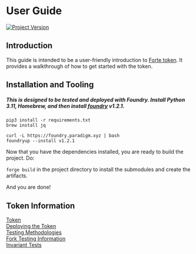 # User Guide

[![Project Version][version-image]][version-url]

## Introduction

This guide is intended to be a user-friendly introduction to [Forte token](./token/README.md). It provides a walkthrough of how to get started with the token.

## Installation and Tooling

##### This is designed to be tested and deployed with Foundry. Install Python 3.11, Homebrew, and then install [foundry](https://github.com/foundry-rs/foundry) v1.2.1.

```
pip3 install -r requirements.txt
brew install jq
```

```
curl -L https://foundry.paradigm.xyz | bash
foundryup --install v1.2.1
```



Now that you have the dependencies installed, you are ready to build the project. Do:

`forge build` in the project directory to install the submodules and create the artifacts.

And you are done!

## Token Information
[Token](./token/token.md)    
[Deploying the Token](./token/README.md)        
[Testing Methodologies](./token/ERC20_UPGRADEABLE_TESTING_METHODOLOGY.md)    
[Fork Testing Information](./token/ERC20_UPGRADEABLE_TESTING_METHODOLOGY.md#fork-tests)  
[Invariant Tests](./invariants/ERC20_UPGRADEABLE_INVARIANTS.md)


<!-- These are the header links -->
[version-image]: https://img.shields.io/badge/Version-1.0.0-brightgreen?style=for-the-badge&logo=appveyor
[version-url]: https://github.com/Forte-Service-Company-Ltd/forte-token
